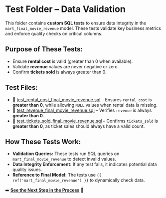 #  Test Folder – Data Validation

This folder contains **custom SQL tests** to ensure data integrity in the `mart_final_movie_revenue` model. These tests validate key business metrics and enforce quality checks on critical columns.

##  Purpose of These Tests:
- Ensure **rental cost** is valid (greater than 0 when available).
- Validate **revenue** values are never negative or zero.
- Confirm **tickets sold** is always greater than 0.

##  Test Files:
- 📝 [test_rental_cost_final_movie_revenue.sql](test_rental_cost_final_movie_revenue.sql) – Ensures `rental_cost` is **greater than 0**, while allowing `NULL` values when rental data is missing.
- 📝 [test_revenue_final_movie_revenue.sql](test_revenue_final_movie_revenue.sql) – Verifies `revenue` is always **greater than 0**.
- 📝 [test_tickets_sold_final_movie_revenue.sql](test_tickets_sold_final_movie_revenue.sql) – Confirms `tickets_sold` is **greater than 0**, as ticket sales should always have a valid count.

##  How These Tests Work:
- **Validation Queries:** These tests run SQL queries on `mart_final_movie_revenue` to detect invalid values.
- **Data Integrity Enforcement:** If any test fails, it indicates potential data quality issues.
- **Reference to Final Model:** The tests use `{{ ref('mart_final_movie_revenue') }}` to dynamically check data.

➡️ **[See the Next Step in the Process](../README.md)** 🔗
